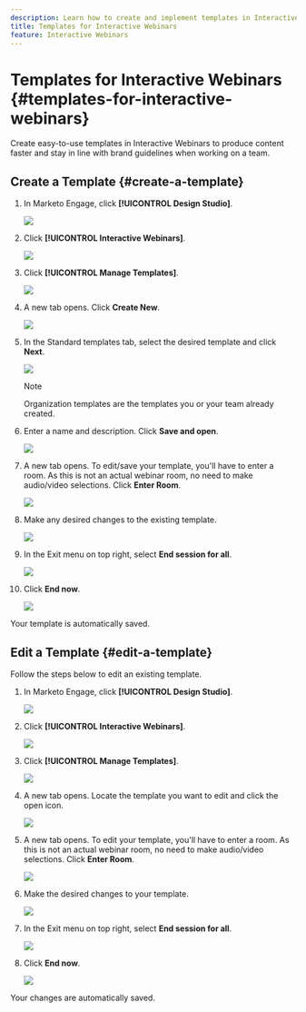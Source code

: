 ```yaml
---
description: Learn how to create and implement templates in Interactive Webinars.
title: Templates for Interactive Webinars
feature: Interactive Webinars
---
```

# Templates for Interactive Webinars {#templates-for-interactive-webinars}

Create easy-to-use templates in Interactive Webinars to produce content faster and stay in line with brand guidelines when working on a team.

## Create a Template {#create-a-template}

1. In Marketo Engage, click **[!UICONTROL Design Studio]**.

   ![](assets/templates-for-interactive-webinars-1.png)

1. Click **[!UICONTROL Interactive Webinars]**.

   ![](assets/templates-for-interactive-webinars-2.png)

1. Click **[!UICONTROL Manage Templates]**.

   ![](assets/templates-for-interactive-webinars-3.png)

1. A new tab opens. Click **Create New**.

   ![](assets/templates-for-interactive-webinars-4.png)

1. In the Standard templates tab, select the desired template and click **Next**.

   ![](assets/templates-for-interactive-webinars-5.png)

   >[!NOTE]
   >
   >Organization templates are the templates you or your team already created.

1. Enter a name and description. Click **Save and open**.

   ![](assets/templates-for-interactive-webinars-6.png)

1. A new tab opens. To edit/save your template, you'll have to enter a room. As this is not an actual webinar room, no need to make audio/video selections. Click **Enter Room**.

   ![](assets/templates-for-interactive-webinars-7.png)

1. Make any desired changes to the existing template.

   ![](assets/templates-for-interactive-webinars-8.png)

1. In the Exit menu on top right, select **End session for all**.

   ![](assets/templates-for-interactive-webinars-9.png)

1. Click **End now**.

   ![](assets/templates-for-interactive-webinars-10.png)

Your template is automatically saved.

## Edit a Template {#edit-a-template}

Follow the steps below to edit an existing template.

1. In Marketo Engage, click **[!UICONTROL Design Studio]**.

   ![](assets/templates-for-interactive-webinars-11.png)

1. Click **[!UICONTROL Interactive Webinars]**.

   ![](assets/templates-for-interactive-webinars-12.png)

1. Click **[!UICONTROL Manage Templates]**.

   ![](assets/templates-for-interactive-webinars-13.png)

1. A new tab opens. Locate the template you want to edit and click the open icon.

   ![](assets/templates-for-interactive-webinars-14.png)

1. A new tab opens. To edit your template, you'll have to enter a room. As this is not an actual webinar room, no need to make audio/video selections. Click **Enter Room**.

   ![](assets/templates-for-interactive-webinars-15.png)

1. Make the desired changes to your template.

   ![](assets/templates-for-interactive-webinars-16.png)

1. In the Exit menu on top right, select **End session for all**.

   ![](assets/templates-for-interactive-webinars-17.png)

1. Click **End now**.

   ![](assets/templates-for-interactive-webinars-18.png)

Your changes are automatically saved.
